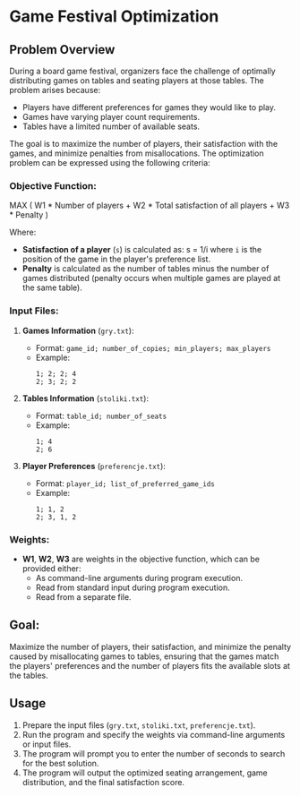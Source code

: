 # Game Festival Optimization

## Problem Overview

During a board game festival, organizers face the challenge of optimally distributing games on tables and seating players at those tables. The problem arises because:

- Players have different preferences for games they would like to play.
- Games have varying player count requirements.
- Tables have a limited number of available seats.

The goal is to maximize the number of players, their satisfaction with the games, and minimize penalties from misallocations. The optimization problem can be expressed using the following criteria:

### Objective Function:
MAX ( W1 * Number of players + W2 * Total satisfaction of all players + W3 * Penalty )

Where:
- **Satisfaction of a player** (`s`) is calculated as:
s = 1/i
where `i` is the position of the game in the player's preference list.
- **Penalty** is calculated as the number of tables minus the number of games distributed (penalty occurs when multiple games are played at the same table).

### Input Files:

1. **Games Information** (`gry.txt`):
   - Format: `game_id; number_of_copies; min_players; max_players`
   - Example:
     ```
     1; 2; 2; 4
     2; 3; 2; 2
     ```

2. **Tables Information** (`stoliki.txt`):
   - Format: `table_id; number_of_seats`
   - Example:
     ```
     1; 4
     2; 6
     ```

3. **Player Preferences** (`preferencje.txt`):
   - Format: `player_id; list_of_preferred_game_ids`
   - Example:
     ```
     1; 1, 2
     2; 3, 1, 2
     ```

### Weights:
- **W1**, **W2**, **W3** are weights in the objective function, which can be provided either:
  - As command-line arguments during program execution.
  - Read from standard input during program execution.
  - Read from a separate file.

## Goal:
Maximize the number of players, their satisfaction, and minimize the penalty caused by misallocating games to tables, ensuring that the games match the players' preferences and the number of players fits the available slots at the tables.


## Usage

1. Prepare the input files (`gry.txt`, `stoliki.txt`, `preferencje.txt`).
2. Run the program and specify the weights via command-line arguments or input files.
3. The program will prompt you to enter the number of seconds to search for the best solution.
4. The program will output the optimized seating arrangement, game distribution, and the final satisfaction score.

